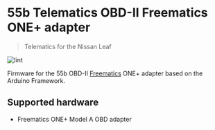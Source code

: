 # 55b Telematics OBD-II Freematics ONE+ adapter

> Telematics for the Nissan Leaf

![lint](https://github.com/sethfischer/55b-obd-freematics-one-plus/workflows/lint/badge.svg)

Firmware for the 55b OBD-II [Freematics][1] ONE+ adapter based on the Arduino
Framework.


## Supported hardware

* Freematics ONE+ Model A OBD adapter


[1]: https://freematics.com/
